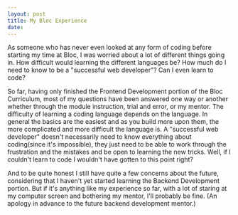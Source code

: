 ```yaml
---
layout: post
title: My Bloc Experience
date: 
---
```

As someone who has never even looked at any form of coding before starting my time at Bloc, I was worried about a lot of different things going in. How difficult would learning the different languages be? How much do I need to know to be a "successful web developer"? Can I even learn to code?

So far, having only finished the Frontend Development portion of the Bloc Curriculum, most of my questions have been answered one way or another whether through the module instruction, trial and error, or my mentor. The difficulty of learning a coding language depends on the language. In general the basics are the easiest and as you build more upon them, the more complicated and more difficult the language is. A "successful web developer" doesn't necessarily need to know everything about coding(since it's impossible), they just need to be able to work through the frustration and the mistakes and be open to learning the new tricks. Well, if I couldn't learn to code I wouldn't have gotten to this point right?

And to be quite honest I still have quite a few concerns about the future, considering that I haven't yet started learning the Backend Development portion. But if it's anything like my experience so far, with a lot of staring at my computer screen and bothering my mentor, I'll probably be fine. (An apology in advance to the future backend development mentor.)
